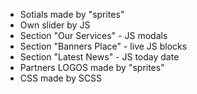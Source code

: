 - Sotials made by "sprites"
- Own slider by JS
- Section "Our Services" - JS modals
- Section "Banners Place" - live JS blocks
- Section "Latest News" - JS today date
- Partners LOGOS made by "sprites"
- CSS made by SCSS
